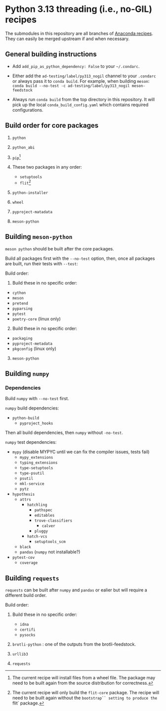 # Python 3.13 threading (i.e., no-GIL) recipes

The submodules in this repository are all branches of [Anaconda recipes](https://github.com/AnacondaRecipes). They can easily be merged upstream if and when necessary.


## General building instructions

- Add `add_pip_as_python_dependency: False` to your `~/.condarc`.

- Either add the `ad-testing/label/py313_nogil` channel to your `.condarc` or always pass it to `conda build`.
  For example, when building `meson`:  
  `conda build --no-test -c ad-testing/label/py313_nogil meson-feedstock`

- Always run `conda build` from the top directory in this repository.
  It will pick up the local `conda_build_config.yaml` which contains required configurations.


## Build order for core packages

1. `python`

2. `python_abi`

3. `pip`[^1]

4. These two packages in any order:
   - `setuptools`
   - `flit`[^2]

5. `python-installer`

6. `wheel`

7. `pyproject-matadata`

8. `meson-python`


## Building `meson-python`

`meson python` should be built after the core packages.

Build all packages first with the `--no-test` option, then, once all packages are built, run their tests with `--test`:

Build order:

1. Build these in no specific order:
  - `cython`
  - `meson`
  - `pretend`
  - `pyparsing`
  - `pytest`
  - `poetry-core` (linux only)

2. Build these in no specific order:
  - `packaging`
  - `pyproject-metadata`
  - `pkgconfig` (linux only)

3. `meson-python`


## Building `numpy`

### Dependencies

Build `numpy` with `--no-test` first.

`numpy` build dependencies:
  - `python-build`
    - `pyproject_hooks`

Then all build dependencies, then `numpy` without `-no-test`.

`numpy` test dependencies:
  - `mypy` (disable MYPYC until we can fix the compiler issues, tests fail)
    - `mypy_extensions`
    - `typing_extensions`
    - `type-setuptools`
    - `type-psutil`
    - `psutil`
    - `mkl-service`
    - `pytz`
  - `hypothesis`
    - `attrs`
      - `hatchling`
        - `pathspec`
        - `editables`
        - `trove-classifiers`
          - `calver`
        - `pluggy`
      - `hatch-vcs`
        - `setuptools_scm`
    - `black`
    - `pandas` (`numpy` not installable?)
  - `pytest-cov`
    - `coverage`


## Building `requests`

`requests` can be built after `numpy` and `pandas` or ealier but will require a
different build order.

Build order:

1. Build these in no specific order:
    * `idna`
    * `certifi`
    * `pysocks`

2. `brotli-python` : one of the outputs from the brotli-feedstock.

3. `urllib3`

4. `requests`


[^1]: The current recipe will install files from a wheel file. The package may need to be built again from the source distribution for correctness.
[^2]: The current recipe will only build the `flit-core` package. The recipe will need to be built again without the `bootstrap`` setting to produce the `flit` package.
